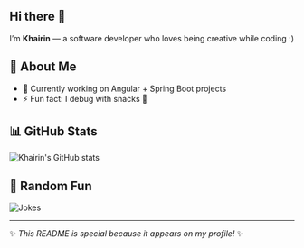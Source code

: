 ## Hi there 👋

I’m **Khairin** — a software developer who loves being creative while coding :)

## 🚀 About Me
- 🔭 Currently working on Angular + Spring Boot projects
- ⚡ Fun fact: I debug with snacks 🍪

## 📊 GitHub Stats
![Khairin's GitHub stats](https://github-readme-stats.vercel.app/api?username=khrnbtrsy&show_icons=true&theme=tokyonight)


## 🎲 Random Fun
![Jokes](https://readme-jokes.vercel.app/api)

---
✨ *This README is special because it appears on my profile!* ✨


<!--
**khrnbtrsy/khrnbtrsy** is a ✨ _special_ ✨ repository because its `README.md` (this file) appears on your GitHub profile.

Here are some ideas to get you started:

- 🔭 I’m currently working on ...
- 🌱 I’m currently learning ...
- 👯 I’m looking to collaborate on ...
- 🤔 I’m looking for help with ...
- 💬 Ask me about ...
- 📫 How to reach me: ...
- 😄 Pronouns: ...
- ⚡ Fun fact: ...
-->
